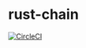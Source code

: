# rust-chain

[![CircleCI](https://circleci.com/gh/KerrMetric/rust-chain/tree/master.svg?style=svg)](https://circleci.com/gh/KerrMetric/rust-chain/tree/master)
